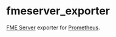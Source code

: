 # fmeserver_exporter
[FME Server](https://www.safe.com/fme/fme-server/) exporter for [Prometheus](https://prometheus.io).
